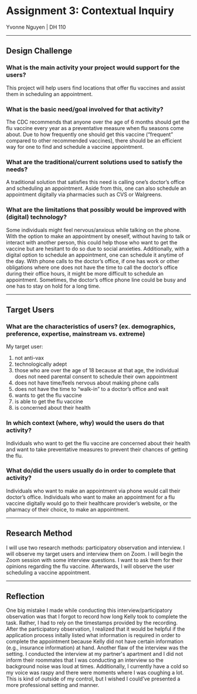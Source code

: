 # Assignment 3: Contextual Inquiry


Yvonne Nguyen | DH 110 

---

## Design Challenge 
### What is the main activity your project would support for the users?
This project will help users find locations that offer flu vaccines and assist them in scheduling an appointment.

### What is the basic need/goal involved for that activity? 
The CDC recommends that anyone over the age of 6 months should get the flu vaccine every year as a preventative measure when flu seasons come about. Due to how frequently one should get this vaccine (“frequent” compared to other recommended vaccines), there should be an efficient way for one to find and schedule a vaccine appointment.

### What are the traditional/current solutions used to satisfy the needs?
A traditional solution that satisfies this need is calling one’s doctor’s office and scheduling an appointment. Aside from this, one can also schedule an appointment digitally via pharmacies such as CVS or Walgreens.

### What are the limitations that possibly would be improved with (digital) technology?
Some individuals might feel nervous/anxious while talking on the phone. With the option to make an appointment by oneself, without having to talk or interact with another person, this could help those who want to get the vaccine but are hesitant to do so due to social anxieties. Additionally, with a digital option to schedule an appointment, one can schedule it anytime of the day. With phone calls to the doctor’s office, if one has work or other obligations where one does not have the time to call the doctor’s office during their office hours, it might be more difficult to schedule an appointment. Sometimes, the doctor’s office phone line could be busy and one has to stay on hold for a long time. 

---

## Target Users
### What are the characteristics of users? (ex. demographics, preference, expertise, mainstream vs. extreme) 
My target user:
1. not anti-vax
2. technologically adept 
3. those who are over the age of 18 because at that age, the individual does not need parental consent to schedule their own appointment
4. does not have time/feels nervous about making phone calls 
5. does not have the time to “walk-in” to a doctor’s office and wait
6. wants to get the flu vaccine 
7. is able to get the flu vaccine
8. is concerned about their health

### In which context (where, why) would the users do that activity? 
Individuals who want to get the flu vaccine are concerned about their health and want to take preventative measures to prevent their chances of getting the flu. 

### What do/did the users usually do in order to complete that activity?
Individuals who want to make an appointment via phone would call their doctor’s office. Individuals who want to make an appointment for a flu vaccine digitally would go to their healthcare provider’s website, or the pharmacy of their choice, to make an appointment.

---

## Research Method
I will use two research methods: participatory observation and interview. I will observe my target users and interview them on Zoom. I will begin the Zoom session with some interview questions. I want to ask them for their opinions regarding the flu vaccine. Afterwards, I will observe the user scheduling a vaccine appointment.

---

## Reflection
One big mistake I made while conducting this interview/participatory observation was that I forgot to record how long Kelly took to complete the task. Rather, I had to rely on the timestamps provided by the recording. After the participatory observation, I realized that it would be helpful if the application process initally listed what information is required in order to complete the appointment because Kelly did not have certain information (e.g., insurance information) at hand. Another flaw of the interview was the setting. I conducted the interview at my partner's apartment and I did not inform their roommates that I was conducting an interview so the background noise was loud at times. Additionally, I currently have a cold so my voice was raspy and there were moments where I was coughing a lot. This is kind of outside of my control, but I wished I could’ve presented a more professional setting and manner.

